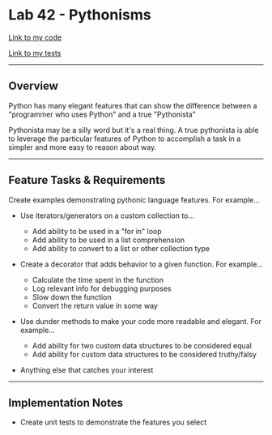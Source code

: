 # Lab 42 - Pythonisms

[Link to my code](pythonisms.py)

[Link to my tests](tests.py)

---

## Overview

Python has many elegant features that can show the difference between a "programmer who uses Python" and a true "Pythonista"

Pythonista may be a silly word but it's a real thing. A true pythonista is able to leverage the particular features of Python to accomplish a task in a simpler and more easy to reason about way.

---

## Feature Tasks & Requirements

Create examples demonstrating pythonic language features. For example...

* Use iterators/generators on a custom collection to...
  * Add ability to be used in a "for in" loop
  * Add ability to be used in a list comprehension
  * Add ability to convert to a list or other collection type

* Create a decorator that adds behavior to a given function. For example...
  * Calculate the time spent in the function
  * Log relevant info for debugging purposes
  * Slow down the function
  * Convert the return value in some way

* Use dunder methods to make your code more readable and elegant. For example...
  * Add ability for two custom data structures to be considered equal
  * Add ability for custom data structures to be considered truthy/falsy

* Anything else that catches your interest

---

## Implementation Notes

* Create unit tests to demonstrate the features you select
